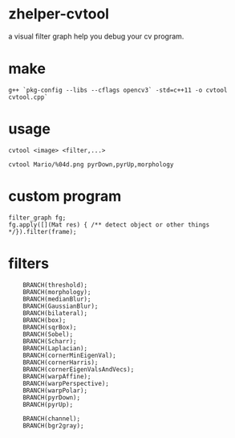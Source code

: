 # zhelper-cvtool
a visual filter graph help you debug your cv program.

# make
```
g++ `pkg-config --libs --cflags opencv3` -std=c++11 -o cvtool cvtool.cpp` 
```
# usage
```
cvtool <image> <filter,...>
```
```
cvtool Mario/%04d.png pyrDown,pyrUp,morphology
```
# custom program
```
filter_graph fg;
fg.apply([](Mat res) { /** detect object or other things */}).filter(frame);
```
# filters
```
    BRANCH(threshold);
    BRANCH(morphology);
    BRANCH(medianBlur);
    BRANCH(GaussianBlur);
    BRANCH(bilateral);
    BRANCH(box);
    BRANCH(sqrBox);
    BRANCH(Sobel);
    BRANCH(Scharr);
    BRANCH(Laplacian);
    BRANCH(cornerMinEigenVal);
    BRANCH(cornerHarris);
    BRANCH(cornerEigenValsAndVecs);
    BRANCH(warpAffine);
    BRANCH(warpPerspective);
    BRANCH(warpPolar);
    BRANCH(pyrDown);
    BRANCH(pyrUp);

    BRANCH(channel);
    BRANCH(bgr2gray);
```
